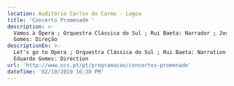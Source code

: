 ```yaml
---
location: Auditório Carlos do Carmo - Lagoa
title: 'Concerto Promenade '
description: >-
  Vamos à Ópera ; Orquestra Clássica do Sul ; Rui Baeta: Narrador ; José Eduardo
  Gomes: Direção 
descriptionEn: >-
  Let's go to Opera ; Orquestra Clássica do Sul ; Rui Baeta: Narration ; José
  Eduardo Gomes: Direction 
url: 'http://www.ocs.pt/pt/programacao/concertos-promenade'
dateTime: '02/10/2019 16:30 PM'
---
```


